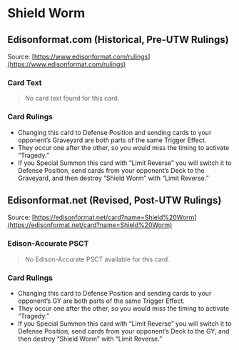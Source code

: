 # Shield Worm

## Edisonformat.com (Historical, Pre-UTW Rulings)

Source: [https://www.edisonformat.com/rulings](https://www.edisonformat.com/rulings)

### Card Text

> No card text found for this card.

### Card Rulings

*   Changing this card to Defense Position and sending cards to your opponent’s Graveyard are both parts of the same Trigger Effect.
*   They occur one after the other, so you would miss the timing to activate “Tragedy.”
*   If you Special Summon this card with “Limit Reverse” you will switch it to Defense Position, send cards from your opponent’s Deck to the Graveyard, and then destroy “Shield Worm” with “Limit Reverse.”

## Edisonformat.net (Revised, Post-UTW Rulings)

Source: [https://edisonformat.net/card?name=Shield%20Worm](https://edisonformat.net/card?name=Shield%20Worm)

### Edison-Accurate PSCT

> No Edison-Accurate PSCT available for this card.

### Card Rulings

*   Changing this card to Defense Position and sending cards to your opponent’s GY are both parts of the same Trigger Effect.
*   They occur one after the other, so you would miss the timing to activate “Tragedy.”
*   If you Special Summon this card with “Limit Reverse” you will switch it to Defense Position, send cards from your opponent’s Deck to the GY, and then destroy “Shield Worm” with “Limit Reverse.”
            
